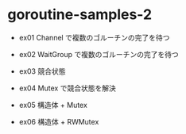 # goroutine-samples-2

- ex01
  Channel で複数のゴルーチンの完了を待つ

- ex02
  WaitGroup で複数のゴルーチンの完了を待つ

- ex03
  競合状態

- ex04
  Mutex で競合状態を解決

- ex05
  構造体 + Mutex

- ex06
  構造体 + RWMutex
